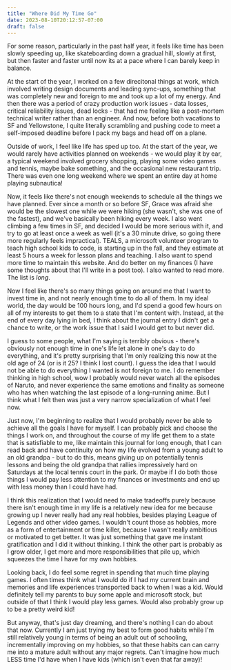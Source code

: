 ```yaml
---
title: "Where Did My Time Go"
date: 2023-08-10T20:12:57-07:00
draft: false
---
```


For some reason, particularly in the past half year, it feels like time has been slowly speeding up, like skateboarding down a gradual hill, slowly at first, but then faster and faster until now its at a pace where I can barely keep in balance.

At the start of the year, I worked on a few direcitonal things at work, which involved writing design documents and leading sync-ups, something that was completely new and foreign to me and took up a lot of my energy. And then there was a period of crazy production work issues - data losses, critical reliability issues, dead locks - that had me feeling like a post-mortem technical writer rather than an engineer. And now, before both vacations to SF and Yellowstone, I quite literally scrambling and pushing code to meet a self-imposed deadline before I pack my bags and head off on a plane.

Outside of work, I feel like life has sped up too. At the start of the year, we would rarely have activities planned on weekends - we would play it by ear, a typical weekend involved grocery shopping, playing some video games and tennis, maybe bake something, and the occasional new restaurant trip. There was even one long weekend where we spent an entire day at home playing subnautica!

Now, it feels like there's not enough weekends to schedule all the things we have planned. Ever since a month or so before SF, Grace was afraid she would be the slowest one while we were hiking (she wasn't, she was one of the fastest), and we've basically been hiking every week. I also went climbing a few times in SF, and decided I would be more serious with it, and try to go at least once a week as well (it's a 30 minute drive, so going there more regularly feels impractical). TEALS, a microsoft volunteer program to teach high school kids to code, is starting up in the fall, and they estimate at least 5 hours a week for lesson plans and teaching. I also want to spend more time to maintain this website. And do better on my finances (I have some thoughts about that I'll write in a post too). I also wanted to read more. The list is _long_.

Now I feel like there's so many things going on around me that I want to invest time in, and not nearly enough time to do all of them. In my ideal world, the day would be 100 hours long, and I'd spend a good few hours on all of my interests to get them to a state that I'm content with. Instead, at the end of every day lying in bed, I think about the journal entry I didn't get a chance to write, or the work issue that I said I would get to but never did.

I guess to some people, what I'm saying is terribly obvious - there's obviously not enough time in one's life let alone in one's day to do everything, and it's pretty surprising that I'm only realizing this now at the old age of 24 (or is it 25? I think I lost count). I guess the idea that I would not be able to do everything I wanted is not foreign to me. I do remember thinking in high school, wow I probably would never watch all the episodes of Naruto, and never experience the same emotions and finality as someone who has when watching the last episode of a long-running anime. But I think what I felt then was just a very narrow specialization of what I feel now.

Just now, I'm beginning to realize that I would probably never be able to achieve all the goals I have for myself. I can probably pick and choose the things I work on, and throughout the course of my life get them to a state that is satisfiable to me, like maintain this journal for long enough, that I can read back and have continuity on how my life evolved from a young adult to an old grandpa - but to do this, means giving up on potentially tennis lessons and being the old grandpa that rallies impressively hard on Saturdays at the local tennis court in the park. Or maybe if I do both those things I would pay less attention to my finances or investments and end up with less money than I could have had.

I think this realization that I would need to make tradeoffs purely because there isn't enough time in my life is a relatively new idea for me because growing up I never really had any real hobbies, besides playing League of Legends and other video games. I wouldn't count those as hobbies, more as a form of entertainment or time killer, because I wasn't really ambitious or motivated to get better. It was just something that gave me instant gratification and I did it without thinking. I think the other part is probably as I grow older, I get more and more responsibilities that pile up, which squeezes the time I have for my own hobbies.

Looking back, I do feel some regret in spending that much time playing games. I often times think what I would do if I had my current brain and memories and life experiences transported back to when I was a kid. Would definitely tell my parents to buy some apple and microsoft stock, but outside of that I think I would play less games. Would also probably grow up to be a pretty weird kid!

But anyway, that's just day dreaming, and there's nothing I can do about that now. Currently I am just trying my best to form good habits while I'm still relatively young in terms of being an adult out of schooling, incrementally improving on my hobbies, so that these habits can can carry me into a mature adult without any major regrets. Can't imagine how much LESS time I'd have when I have kids (which isn't even that far away)!